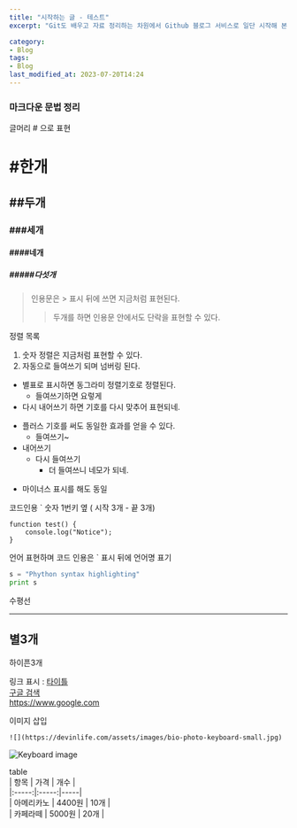 ```yaml
---
title: "시작하는 글 - 테스트"
excerpt: "Git도 배우고 자료 정리하는 차원에서 Github 블로그 서비스로 일단 시작해 본다."

category:
- Blog
tags:
- Blog
last_modified_at: 2023-07-20T14:24
---
```


### 마크다운 문법 정리  
글머리 # 으로 표현  
# #한개  
## ##두개
### ###세개  
#### ####네개
##### #####다섯개

>인용문은 > 표시 뒤에 쓰면 지금처럼 표현된다.
>> 두개를 하면 인용문 안에서도 단락을 표현할 수 있다.

정렬 목록  
1. 숫자 정렬은 지금처럼 표현할 수 있다.
2. 자동으로 들여쓰기 되며 넘버링 된다.

* 별표로 표시하면 동그라미 정렬기호로 정렬된다.
  * 들여쓰기하면 요렇게
* 다시 내어쓰기 하면 기호를 다시 맞추어 표현되네.

+ 플러스 기호를 써도 동일한 효과를 얻을 수 있다.
  + 들여쓰기~
+ 내어쓰기
  + 다시 들여쓰기 
    + 더 들여쓰니 네모가 되네.

- 마이너스 표시를 해도 동일

코드인용 ` 숫자 1번키 옆 ( 시작 3개 - 끝 3개)
```
function test() {
    console.log("Notice");
}
```

언어 표현하며 코드 인용은 ` 표시 뒤에 언어명 표기
```python
s = "Phython syntax highlighting"
print s
```
수평선
***
별3개
---
하이픈3개

 링크 표시 : [타이틀](링크)  
[구글 검색](https://www.google.com)  
https://www.google.com  

이미지 삽입  
```html
![](https://devinlife.com/assets/images/bio-photo-keyboard-small.jpg)
```
![Keyboard image](https://devinlife.com/assets/images/bio-photo-keyboard-small.jpg)  

table   
| 항목 | 가격 | 개수 |   
|:-----:|:-----:|-----|   
| 아메리카노 | 4400원 | 10개 |    
| 카페라떼 | 5000원 | 20개 |      
